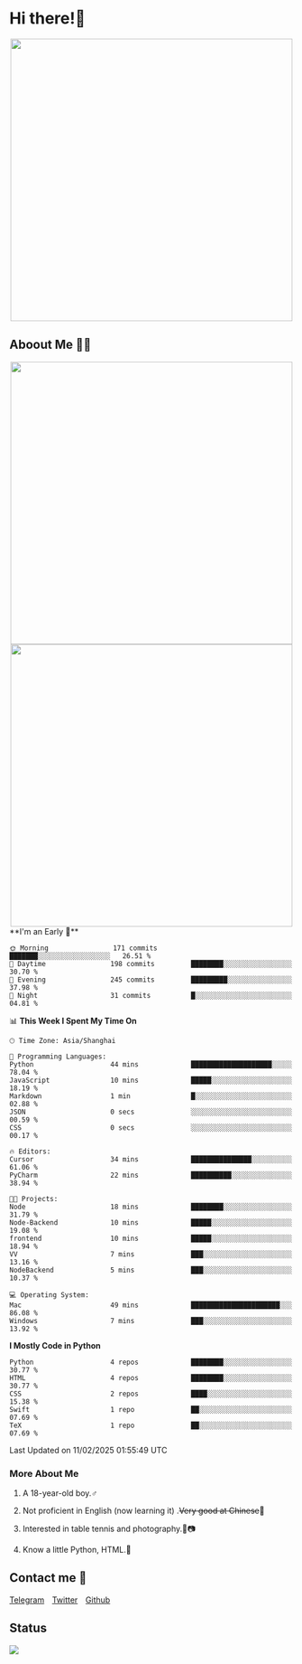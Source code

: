 # Hi there!🎉

<div align=center><img src="https://count.getloli.com/get/@Cicada000?theme=moebooru" width=500px></div>

## Aboout Me 👀💦

<div align=center>
<img src="https://github-readme-stats.vercel.app/api?username=Cicada000&show_icons=true&theme=tokyonight" width=500px>
<br>
<img src="https://github-readme-stats.vercel.app/api/top-langs/?username=Cicada000&show_icons=true&theme=tokyonight&layout=compact" width=500px>
</div>
<!--START_SECTION:waka-->
**I'm an Early 🐤** 

```text
🌞 Morning                171 commits         ███████░░░░░░░░░░░░░░░░░░   26.51 % 
🌆 Daytime                198 commits         ████████░░░░░░░░░░░░░░░░░   30.70 % 
🌃 Evening                245 commits         █████████░░░░░░░░░░░░░░░░   37.98 % 
🌙 Night                  31 commits          █░░░░░░░░░░░░░░░░░░░░░░░░   04.81 % 
```


📊 **This Week I Spent My Time On** 

```text
🕑︎ Time Zone: Asia/Shanghai

💬 Programming Languages: 
Python                   44 mins             ████████████████████░░░░░   78.04 % 
JavaScript               10 mins             █████░░░░░░░░░░░░░░░░░░░░   18.19 % 
Markdown                 1 min               █░░░░░░░░░░░░░░░░░░░░░░░░   02.88 % 
JSON                     0 secs              ░░░░░░░░░░░░░░░░░░░░░░░░░   00.59 % 
CSS                      0 secs              ░░░░░░░░░░░░░░░░░░░░░░░░░   00.17 % 

🔥 Editors: 
Cursor                   34 mins             ███████████████░░░░░░░░░░   61.06 % 
PyCharm                  22 mins             ██████████░░░░░░░░░░░░░░░   38.94 % 

🐱‍💻 Projects: 
Node                     18 mins             ████████░░░░░░░░░░░░░░░░░   31.79 % 
Node-Backend             10 mins             █████░░░░░░░░░░░░░░░░░░░░   19.08 % 
frontend                 10 mins             █████░░░░░░░░░░░░░░░░░░░░   18.94 % 
VV                       7 mins              ███░░░░░░░░░░░░░░░░░░░░░░   13.16 % 
NodeBackend              5 mins              ███░░░░░░░░░░░░░░░░░░░░░░   10.37 % 

💻 Operating System: 
Mac                      49 mins             ██████████████████████░░░   86.08 % 
Windows                  7 mins              ███░░░░░░░░░░░░░░░░░░░░░░   13.92 % 
```

**I Mostly Code in Python** 

```text
Python                   4 repos             ████████░░░░░░░░░░░░░░░░░   30.77 % 
HTML                     4 repos             ████████░░░░░░░░░░░░░░░░░   30.77 % 
CSS                      2 repos             ████░░░░░░░░░░░░░░░░░░░░░   15.38 % 
Swift                    1 repo              ██░░░░░░░░░░░░░░░░░░░░░░░   07.69 % 
TeX                      1 repo              ██░░░░░░░░░░░░░░░░░░░░░░░   07.69 % 
```




 Last Updated on 11/02/2025 01:55:49 UTC
<!--END_SECTION:waka-->

### More About Me

1. A 18-year-old boy.♂

2. Not proficient in English (now learning it) .~~Very good at Chinese~~🤣

3. Interested in table tennis and photography.🏓📷

4. Know a little Python, HTML.🐍


## Contact me 💬

[Telegram](https://t.me/CicadaLYW)&emsp;[Twitter](https://twitter.com/Cicada0001)&emsp;[Github](https://github.com/Cicada000)

## Status
<img src="https://weather-icon.journeyad.repl.co/@hangzhou?v=1" align="left">







